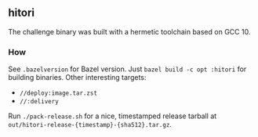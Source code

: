 ## hitori

The challenge binary was built with a hermetic toolchain based on GCC 10.

### How

See `.bazelversion` for Bazel version. Just `bazel build -c opt :hitori` for building binaries. Other interesting targets:

- `//deploy:image.tar.zst`
- `//:delivery`

Run `./pack-release.sh` for a nice, timestamped release tarball at `out/hitori-release-{timestamp}-{sha512}.tar.gz`.